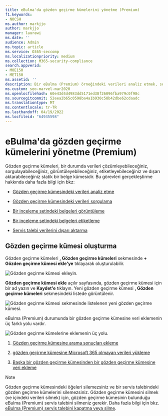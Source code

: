```yaml
---
title: eBulma'da gözden geçirme kümelerini yönetme (Premium)
f1.keywords:
- NOCSH
ms.author: markjjo
author: markjjo
manager: laurawi
ms.date: ''
audience: Admin
ms.topic: article
ms.service: O365-seccomp
ms.localizationpriority: medium
ms.collection: M365-security-compliance
search.appverid:
- MOE150
- MET150
ms.assetid: ''
description: Bir eBulma (Premium) örneğindeki verileri analiz etmek, sorgulamak, görüntülemek, etiketlemek ve dışarı aktarmak için gözden geçirme kümelerini yönetmeyi öğrenin.
ms.custom: seo-marvel-mar2020
ms.openlocfilehash: 60e43d4d4983dd5171ed38f26096fba979c0f98c
ms.sourcegitcommit: 52eea2b65c0598ba4a1b930c58b42dbe62cdaadc
ms.translationtype: MT
ms.contentlocale: tr-TR
ms.lasthandoff: 04/19/2022
ms.locfileid: "64935598"
---
```

# <a name="manage-review-sets-in-ediscovery-premium"></a>eBulma'da gözden geçirme kümelerini yönetme (Premium)

Gözden geçirme kümeleri, bir durumda verileri çözümleyebileceğiniz, sorgulayabileceğiniz, görüntüleyebileceğiniz, etiketleyebileceğiniz ve dışarı aktarabileceğiniz statik bir belge kümesidir. Bu görevleri gerçekleştirme hakkında daha fazla bilgi için bkz:

- [Gözden geçirme kümesindeki verileri analiz etme](analyzing-data-in-review-set.md)

- [Gözden geçirme kümesindeki verileri sorgulama](review-set-search.md)

- [Bir inceleme setindeki belgeleri görüntüleme](view-documents-in-review-set.md)

- [Bir inceleme setindeki belgeleri etiketleme](tagging-documents.md)

- [Servis talebi verilerini dışarı aktarma](exporting-data-ediscover20.md)

## <a name="create-a-review-set"></a>Gözden geçirme kümesi oluşturma

Gözden geçirme kümeleri **, Gözden geçirme kümeleri** sekmesinde **+ Gözden geçirme kümesi ekle'ye** tıklayarak oluşturulabilir.

![Gözden geçirme kümesi ekleyin.](../media/f45c51d9-585d-47d1-b7fb-0288715e0b6a.png)

**Gözden geçirme kümesi ekle** açılır sayfasında, gözden geçirme kümesi için bir ad yazın ve **Kaydet'e** tıklayın. Yeni gözden geçirme kümesi **, Gözden geçirme kümeleri** sekmesindeki listede görüntülenir.

![Gözden geçirme kümesi sekmesinde listelenen yeni gözden geçirme kümesi.](../media/AeDnewreviewset.png)

eBulma (Premium) durumunda bir gözden geçirme kümesine veri eklemenin üç farklı yolu vardır.

![Gözden geçirme kümelerine eklemenin üç yolu.](../media/1f1f4efd-c03b-4255-bc3d-df358e56549c.png)

1. [Gözden geçirme kümesine arama sonuçları ekleme](add-data-to-review-set.md)

2. [gözden geçirme kümesine Microsoft 365 olmayan verileri yükleme](load-non-Office-365-data-into-a-review-set.md)

3. [Başka bir gözden geçirme kümesinden bir gözden geçirme kümesine veri ekleme](add-data-to-review-set-from-another-review-set.md)

> [!NOTE]
> Gözden geçirme kümesindeki öğeleri silemezsiniz ve bir servis talebindeki gözden geçirme kümelerini silemezsiniz. Gözden geçirme kümesini silmek (ve içindeki verileri silmek) için, gözden geçirme kümesinin bulunduğu eBulma (Premium) servis talebini silmeniz gerekir. Daha fazla bilgi için bkz. [eBulma (Premium) servis talebini kapatma veya silme](close-or-delete-case.md).
